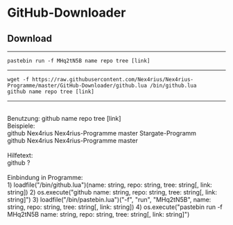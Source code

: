 <h1>GitHub-Downloader</h1>

<h2>Download</h2>
<hr>
<code>pastebin run -f MHq2tN5B name repo tree [link]</code>
<hr>
<code>wget -f https://raw.githubusercontent.com/Nex4rius/Nex4rius-Programme/master/GitHub-Downloader/github.lua /bin/github.lua</code><br />
<code>github name repo tree [link]</code>
<hr><br />
Benutzung: github name repo tree [link]<br />
Beispiele:<br />
github Nex4rius Nex4rius-Programme master Stargate-Programm<br />
github Nex4rius Nex4rius-Programme master<br />
<br />
Hilfetext:<br />
github ?<br />
<br />
Einbindung in Programme:<br />
1) loadfile("/bin/github.lua")(name: string, repo: string, tree: string[, link: string])
2) os.execute("github name: string, repo: string, tree: string[, link: string]")
3) loadfile("/bin/pastebin.lua")("-f", "run", "MHq2tN5B", name: string, repo: string, tree: string[, link: string])
4) os.execute("pastebin run -f MHq2tN5B name: string, repo: string, tree: string[, link: string]")
